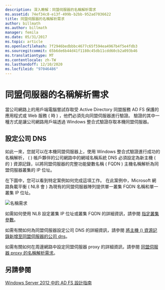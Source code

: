 ```yaml
---
description: 深入瞭解：同盟伺服器的名稱解析需求
ms.assetid: 74ef34c8-e13f-499b-b2bb-952ad7036622
title: 同盟伺服器的名稱解析需求
author: billmath
ms.author: billmath
manager: femila
ms.date: 05/31/2017
ms.topic: article
ms.openlocfilehash: 7f2946bedbbbc4677c65f594ea4967b4f5e4fdb3
ms.sourcegitcommit: 65b6de6b44d41f1180c45db11cdd60cb2a093b46
ms.translationtype: MT
ms.contentlocale: zh-TW
ms.lasthandoff: 12/10/2020
ms.locfileid: "97046486"
---
```

# <a name="name-resolution-requirements-for-federation-servers"></a>同盟伺服器的名稱解析需求

當公司網路上的用戶端電腦嘗試存取受 Active Directory 同盟服務 AD FS 保護的應用程式或 Web 服務 \( 時 \) ，他們必須先向同盟伺服器進行驗證。 驗證的其中一種方式是讓公司網路用戶端透過 Windows 整合式驗證存取本機同盟伺服器。

## <a name="configure-corporate-dns"></a>設定公司 DNS
如此一來，您就可以在本機同盟伺服器上，使用 Windows 整合式驗證進行成功的名稱解析， \( \) 帳戶夥伴的公司網路中的網域名稱系統 DNS 必須設定為新主機 \( 的 \) 資源記錄，以將同盟伺服器的完整功能變數名稱 \( FQDN \) 主機名稱解析為同盟伺服器叢集的 IP 位址。

在下圖中，您可以看到特定案例如何完成這項工作。 在此案例中，Microsoft 網路負載平衡 \( NLB 會 \) 為現有的同盟伺服器陣列提供單一叢集 FQDN 名稱和單一叢集 IP 位址。

![名稱需求](media/adfs2_deploy_single_fs.gif)

如需如何使用 NLB 設定叢集 IP 位址或叢集 FQDN 的詳細資訊，請參閱 [指定叢集參數](https://go.microsoft.com/fwlink/?LinkId=75282)。

如需有關如何為同盟伺服器設定公司 DNS 的詳細資訊，請參閱 [將主機 &#40;&#41; 資源記錄新增至同盟伺服器的公司 dns](../../ad-fs/deployment/Add-a-Host--A--Resource-Record-to-Corporate-DNS-for-a-Federation-Server.md)。

如需有關如何在周邊網路中設定同盟伺服器 proxy 的詳細資訊，請參閱 [同盟伺服器 proxy 的名稱解析需求](Name-Resolution-Requirements-for-Federation-Server-Proxies.md)。


## <a name="see-also"></a>另請參閱
[Windows Server 2012 中的 AD FS 設計指南](AD-FS-Design-Guide-in-Windows-Server-2012.md)
